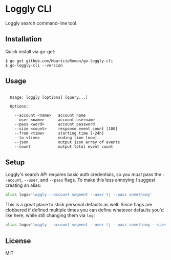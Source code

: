 
# Loggly CLI

  Loggly search command-line tool.

## Installation

  Quick install via go-get:

```
$ go get github.com/MauricioRoman/go-loggly-cli
$ go-loggly-cli --version
```

## Usage

```

  Usage: loggly [options] [query...]

  Options:

    --account <name>   account name
    --user <name>      account username
    --pass <word>      account password
    --size <count>     response event count [100]
    --from <time>      starting time [-24h]
    --to <time>        ending time [now]
    --json             output json array of events
    --count            output total event count

```

## Setup

 Loggly's search API requires basic auth credentials, so you _must_ pass
 the `--acount`, `--user`, and `--pass` flags. To make this less annoying
 I suggest creating an alias:

```sh
alias logs='loggly --account segment --user tj --pass something'
```

 This is a great place to stick personal defaults as well. Since flags are clobbered
 if defined multiple times you can define whatever defaults you'd like here, while
 still changing them via `log`:

```sh
alias logs='loggly --account segment --user tj --pass something --size 5'
```

## License

 MIT

